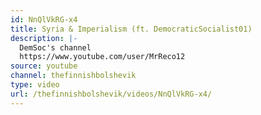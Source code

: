 ```yaml
---
id: NnQlVkRG-x4
title: Syria & Imperialism (ft. DemocraticSocialist01)
description: |-
  DemSoc's channel
  https://www.youtube.com/user/MrReco12
source: youtube
channel: thefinnishbolshevik
type: video
url: /thefinnishbolshevik/videos/NnQlVkRG-x4/
---
```

